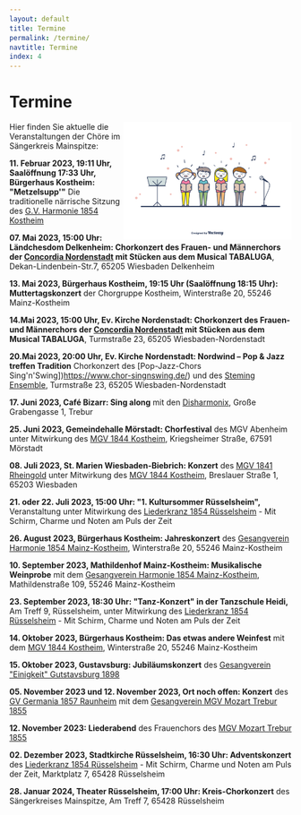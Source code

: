 ```yaml
---
layout: default
title: Termine
permalink: /termine/
navtitle: Termine
index: 4
---
```

# Termine
<img style="width: 300px; float: right;" alt="Chor" src="/Saengerkreis/choir4.svg">

Hier finden Sie aktuelle die Veranstaltungen der Chöre im Sängerkreis Mainspitze:

**11. Februar 2023, 19:11 Uhr, Saalöffnung 17:33 Uhr, Bürgerhaus Kostheim: "Metzelsupp'"** Die traditionelle närrische Sitzung des [G.V. Harmonie 1854 Kostheim](http://gv-harmonie-1854.de/)

**07. Mai 2023, 15:00 Uhr: Ländchesdom Delkenheim: Chorkonzert des Frauen- und Männerchors der [Concordia Nordenstadt](https://www.gvc-nordenstadt.de/) mit Stücken aus dem Musical TABALUGA**, Dekan-Lindenbein-Str.7, 65205 Wiesbaden Delkenheim

**13. Mai 2023, Bürgerhaus Kostheim, 19:15 Uhr (Saalöffnung 18:15 Uhr): Muttertagskonzert** der Chorgruppe Kostheim, Winterstraße 20, 55246 Mainz-Kostheim

**14.Mai 2023, 15:00 Uhr, Ev. Kirche Nordenstadt: Chorkonzert des Frauen- und Männerchors der [Concordia Nordenstadt](https://www.gvc-nordenstadt.de/) mit Stücken aus dem Musical TABALUGA**, Turmstraße 23, 65205 Wiesbaden-Nordenstadt

**20.Mai 2023, 20:00 Uhr, Ev. Kirche Nordenstadt: Nordwind – Pop & Jazz treffen Tradition** Chorkonzert des [Pop-Jazz-Chors Sing'n'Swing])https://www.chor-singnswing.de/) und des [Steming Ensemble](http://stemning-ensemble.de/), Turmstraße 23, 65205 Wiesbaden-Nordenstadt

**17. Juni 2023, Café Bizarr: Sing along** mit den [Disharmonix](https://www.mozart-trebur.de/52-die-ch%C3%B6re/disharmonix.html), Große Grabengasse 1, Trebur 

**25. Juni 2023, Gemeindehalle Mörstadt: Chorfestival** des MGV Abenheim unter Mitwirkung des [MGV 1844 Kostheim](https://mgv1844.de/), Kriegsheimer Straße, 67591 Mörstadt

**08. Juli 2023, St. Marien Wiesbaden-Biebrich: Konzert** des [MGV 1841 Rheingold](https://www.mgv-1841-rheingold.de/index.php) unter Mitwirkung des [MGV 1844 Kostheim](https://mgv1844.de/), Breslauer Straße 1, 65203 Wiesbaden

**21. oder 22. Juli 2023, 15:00 Uhr: "1. Kultursommer Rüsselsheim",** Veranstaltung unter Mitwirkung des [Liederkranz 1854 Rüsselsheim](https://liederkranz1854.de/) - Mit Schirm, Charme und Noten am Puls der Zeit

**26. August 2023, Bürgerhaus Kostheim: Jahreskonzert** des [Gesangverein Harmonie 1854 Mainz-Kostheim](http://gv-harmonie-1854.de/), Winterstraße 20, 55246 Mainz-Kostheim

**10. September 2023, Mathildenhof Mainz-Kostheim: Musikalische Weinprobe** mit dem [Gesangverein Harmonie 1854 Mainz-Kostheim](http://gv-harmonie-1854.de/),  Mathildenstraße 109, 55246 Mainz-Kostheim

**23. September 2023, 18:30 Uhr: "Tanz-Konzert" in der Tanzschule Heidi,** Am Treff 9, Rüsselsheim, unter Mitwirkung des [Liederkranz 1854 Rüsselsheim](https://liederkranz1854.de/) - Mit Schirm, Charme und Noten am Puls der Zeit

**14. Oktober 2023, Bürgerhaus Kostheim: Das etwas andere Weinfest** mit dem [MGV 1844 Kostheim](https://mgv1844.de/), Winterstraße 20, 55246 Mainz-Kostheim

**15. Oktober 2023, Gustavsburg: Jubiläumskonzert** des [Gesangverein "Einigkeit" Gutstavsburg 1898](https://www.facebook.com/people/Gesangverein-Einigkeit-1898-Gustavsburg-eV/100072045551855/?ref=page_internal)

**05. November 2023 und 12. November 2023, Ort noch offen: Konzert** des [GV Germania 1857 Raunheim](https://germania-raunheim.de/) mit dem [Gesangverein MGV Mozart Trebur 1855](https://www.mozart-trebur.de/)

**12. November 2023: Liederabend** des Frauenchors des [MGV Mozart Trebur 1855](https://www.mozart-trebur.de/index.php)

**02. Dezember 2023, Stadtkirche Rüsselsheim, 16:30 Uhr: Adventskonzert** des [Liederkranz 1854 Rüsselsheim](https://liederkranz1854.de/) - Mit Schirm, Charme und Noten am Puls der Zeit, Marktplatz 7, 65428 Rüsselsheim

**28. Januar 2024, Theater Rüsselsheim, 17:00 Uhr: Kreis-Chorkonzert** des Sängerkreises Mainspitze, Am Treff 7, 65428 Rüsselsheim



 

<br><br><br><br><br><br><br><br><br><br><br>
